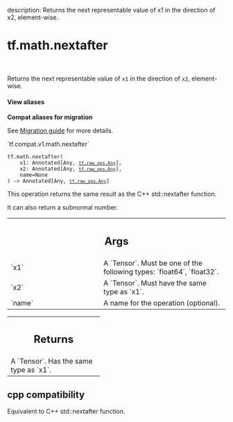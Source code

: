 description: Returns the next representable value of x1 in the direction of x2, element-wise.

<div itemscope itemtype="http://developers.google.com/ReferenceObject">
<meta itemprop="name" content="tf.math.nextafter" />
<meta itemprop="path" content="Stable" />
</div>

# tf.math.nextafter

<!-- Insert buttons and diff -->

<table class="tfo-notebook-buttons tfo-api nocontent" align="left">

</table>



Returns the next representable value of `x1` in the direction of `x2`, element-wise.


<section class="expandable">
  <h4 class="showalways">View aliases</h4>
  <p>
<b>Compat aliases for migration</b>
<p>See
<a href="https://www.tensorflow.org/guide/migrate">Migration guide</a> for
more details.</p>
<p>`tf.compat.v1.math.nextafter`</p>
</p>
</section>

<pre class="devsite-click-to-copy prettyprint lang-py tfo-signature-link">
<code>tf.math.nextafter(
    x1: Annotated[Any, <a href="../../tf/raw_ops/Any.md"><code>tf.raw_ops.Any</code></a>],
    x2: Annotated[Any, <a href="../../tf/raw_ops/Any.md"><code>tf.raw_ops.Any</code></a>],
    name=None
) -> Annotated[Any, <a href="../../tf/raw_ops/Any.md"><code>tf.raw_ops.Any</code></a>]
</code></pre>



<!-- Placeholder for "Used in" -->

This operation returns the same result as the C++ std::nextafter function.

It can also return a subnormal number.



<!-- Tabular view -->
 <table class="responsive fixed orange">
<colgroup><col width="214px"><col></colgroup>
<tr><th colspan="2"><h2 class="add-link">Args</h2></th></tr>

<tr>
<td>
`x1`<a id="x1"></a>
</td>
<td>
A `Tensor`. Must be one of the following types: `float64`, `float32`.
</td>
</tr><tr>
<td>
`x2`<a id="x2"></a>
</td>
<td>
A `Tensor`. Must have the same type as `x1`.
</td>
</tr><tr>
<td>
`name`<a id="name"></a>
</td>
<td>
A name for the operation (optional).
</td>
</tr>
</table>



<!-- Tabular view -->
 <table class="responsive fixed orange">
<colgroup><col width="214px"><col></colgroup>
<tr><th colspan="2"><h2 class="add-link">Returns</h2></th></tr>
<tr class="alt">
<td colspan="2">
A `Tensor`. Has the same type as `x1`.
</td>
</tr>

</table>



 <section><devsite-expandable expanded>
 <h2 class="showalways">cpp compatibility</h2>

Equivalent to C++ std::nextafter function.

 </devsite-expandable></section>

